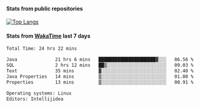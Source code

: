 #### Stats from public repositories

[![Top Langs](https://github-readme-stats.vercel.app/api/top-langs/?username=hyoghurt&layout=compact&exclude_repo=multiserver,docker_compose&langs_count=6)](https://github.com/anuraghazra/github-readme-stats)

#### Stats from [WakaTime](https://wakatime.com/@hyoghurt) last 7 days
<!--START_SECTION:waka-->

```txt
Total Time: 24 hrs 22 mins

Java              21 hrs 6 mins   █████████████████████▓░░░   86.56 %
SQL               2 hrs 12 mins   ██▒░░░░░░░░░░░░░░░░░░░░░░   09.03 %
Text              35 mins         ▓░░░░░░░░░░░░░░░░░░░░░░░░   02.40 %
Java Properties   14 mins         ▒░░░░░░░░░░░░░░░░░░░░░░░░   01.00 %
Properties        13 mins         ▒░░░░░░░░░░░░░░░░░░░░░░░░   00.91 %

Operating systems: Linux
Editors: Intellijidea
```

<!--END_SECTION:waka-->
